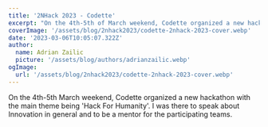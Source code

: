```yaml
---
title: '2NHack 2023 - Codette'
excerpt: "On the 4th-5th of March weekend, Codette organized a new hackathon with the main theme being 'Hack For Humanity'. I was there to speak about Innovation in general and to be a mentor for the participating teams."
coverImage: '/assets/blog/2nhack2023/codette-2nhack-2023-cover.webp'
date: '2023-03-06T10:05:07.322Z'
author:
  name: Adrian Zailic
  picture: '/assets/blog/authors/adrianzailic.webp'
ogImage:
  url: '/assets/blog/2nhack2023/codette-2nhack-2023-cover.webp'
---
```


On the 4th-5th March weekend, Codette organized a new hackathon with the main theme being 'Hack For Humanity'. I was there to speak about Innovation in general and to be a mentor for the participating teams.
